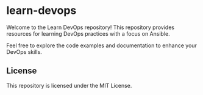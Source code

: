 # learn-devops

Welcome to the Learn DevOps repository! This repository provides resources for learning DevOps practices with a focus on Ansible.

Feel free to explore the code examples and documentation to enhance your DevOps skills.

## License

This repository is licensed under the MIT License.
